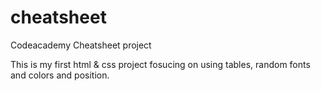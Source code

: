 # cheatsheet
Codeacademy Cheatsheet project

This is my first html & css project fosucing on using tables, random fonts and colors and position.
